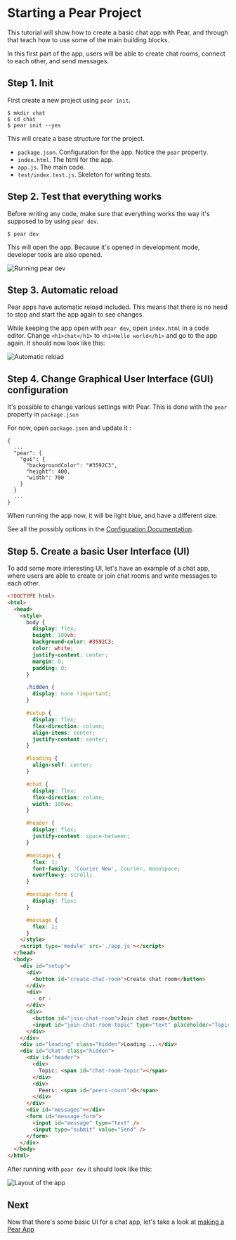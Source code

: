 # Starting a Pear Project

This tutorial will show how to create a basic chat app with Pear, and through that teach how to use some of the main building blocks.

In this first part of the app, users will be able to create chat rooms, connect to each other, and send messages.

## Step 1. Init

First create a new project using `pear init`.

```
$ mkdir chat
$ cd chat
$ pear init --yes
```

This will create a base structure for the project.

- `package.json`. Configuration for the app. Notice the `pear` property.
- `index.html`. The html for the app.
- `app.js`. The main code.
- `test/index.test.js`. Skeleton for writing tests.

## Step 2. Test that everything works

Before writing any code, make sure that everything works the way it's supposed to by using `pear dev`.

```
$ pear dev
```

This will open the app. Because it's opened in development mode, developer tools are also opened.

![Running pear dev](../assets/chat-app-1.png)

## Step 3. Automatic reload

Pear apps have automatic reload included. This means that there is no need to stop and start the app again to see changes.

While keeping the app open with `pear dev`, open `index.html` in a code editor. Change `<h1>chat</h1>` to `<h1>Hello world</h1>` and go to the app again. It should now look like this:

![Automatic reload](../assets/chat-app-2.png)

## Step 4. Change Graphical User Interface (GUI) configuration

It's possible to change various settings with Pear. This is done with the `pear` property in `package.json`

For now, open `package.json` and update it :
```
{
  ...
  "pear": {
    "gui": {
      "backgroundColor": "#3592C3",
      "height": 400,
      "width": 700
    }
  }
  ...
}
```

When running the app now, it will be light blue, and have a different size.

See all the possibly options in the [Configuration Documentation](../reference/configuration.md).

## Step 5. Create a basic User Interface (UI)

To add some more interesting UI, let's have an example of a chat app, where users are able to create or join chat rooms and write messages to each other.


``` html
<!DOCTYPE html>
<html>
  <head>
    <style>
      body {
        display: flex;
        height: 100vh;
        background-color: #3592C3;
        color: white;
        justify-content: center;
        margin: 0;
        padding: 0;
      }

      .hidden {
        display: none !important;
      }

      #setup {
        display: flex;
        flex-direction: column;
        align-items: center;
        justify-content: center;
      }

      #loading {
        align-self: center;
      }

      #chat {
        display: flex;
        flex-direction: column;
        width: 100vw;
      }

      #header {
        display: flex;
        justify-content: space-between;
      }

      #messages {
        flex: 1;
        font-family: 'Courier New', Courier, monospace;
        overflow-y: scroll;
      }

      #message-form {
        display: flex;
      }

      #message {
        flex: 1;
      }
    </style>
    <script type='module' src='./app.js'></script>
  </head>
  <body>
    <div id="setup">
      <div>
        <button id="create-chat-room">Create chat room</button>
      </div>
      <div>
        - or -
      </div>
      <div>
        <button id="join-chat-room">Join chat room</button>
        <input id="join-chat-room-topic" type="text" placeholder="Topic for chat room" />
      </div>
    </div>
    <div id="loading" class="hidden">Loading ...</div>
    <div id="chat" class="hidden">
      <div id="header">
        <div>
          Topic: <span id="chat-room-topic"></span>
        </div>
        <div>
          Peers: <span id="peers-count">0</span>
        </div>
      </div>
      <div id="messages"></div>
      <form id="message-form">
        <input id="message" type="text" />
        <input type="submit" value="Send" />
      </form>
    </div>
  </body>
</html>
```

After running with `pear dev` it should look like this:

![Layout of the app](../assets/chat-app-3.png)


## Next

Now that there's some basic UI for a chat app, let's take a look at [making a Pear App](making-a-pear-desktop-app.md)
